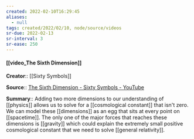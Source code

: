 ```yaml
---
created: 2022-02-10T16:29:45 
aliases:
  - null
tags: created/2022/02/10, node/source/videos
sr-due: 2022-02-13
sr-interval: 3
sr-ease: 250
---
```


#### [[video_The Sixth Dimension]]
**Creator**:: [[Sixty Symbols]]
 
**Source**:: [The Sixth Dimension - Sixty Symbols - YouTube](https://www.youtube.com/watch?v=O4eXU8VHM2g)

**Summary**:: Adding two more dimensions to our understanding of [[physics]] allows us to solve for a [[cosmological constant]] that isn't zero. We can model these [[dimensions]] as an egg that sits at every point on [[spacetime]]. The only one of the major forces that reaches these dimensions is [[gravity]] which could explain the extremely small positive cosmological constant that we need to solve [[general relativity]].
